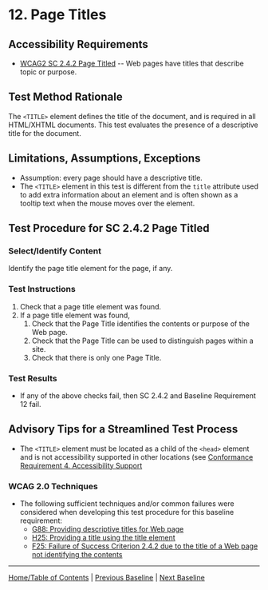 # 12. Page Titles
## Accessibility Requirements
* [WCAG2 SC 2.4.2 Page Titled](http://www.w3.org/TR/UNDERSTANDING-WCAG20/navigation-mechanisms-title.html) -- Web pages have titles that describe topic or purpose.

## Test Method Rationale
The `<TITLE>` element defines the title of the document, and is required in all HTML/XHTML documents. This test evaluates the presence of a descriptive title for the document. 

## Limitations, Assumptions, Exceptions
* Assumption: every page should have a descriptive title.
* The `<TITLE>` element in this test is different from the `title` attribute used to add extra information about an element and is often shown as a tooltip text when the mouse moves over the element.

## Test Procedure for SC 2.4.2 Page Titled 
### Select/Identify Content
Identify the page title element for the page, if any.

### Test Instructions
1. Check that a page title element was found.
1. If a page title element was found, 
    1. Check that the Page Title identifies the contents or purpose of the Web page.
    1. Check that the Page Title can be used to distinguish pages within a site.
    1. Check that there is only one Page Title.

### Test Results
* If any of the above checks fail, then SC 2.4.2 and Baseline Requirement 12 fail.

## Advisory Tips for a Streamlined Test Process
* The `<TITLE>` element must be located as a child of the `<head>` element and is not accessibility supported in other locations (see [Conformance Requirement 4. Accessibility Support](https://www.w3.org/TR/UNDERSTANDING-WCAG20/conformance.html#uc-accessibility-support-head)  

### WCAG 2.0 Techniques
* The following sufficient techniques and/or common failures were considered when developing this test procedure for this baseline requirement:
    * [G88: Providing descriptive titles for Web page](https://www.w3.org/TR/WCAG20-TECHS/G88.html)
    * [H25: Providing a title using the title element](https://www.w3.org/TR/WCAG20-TECHS/H25.html)
    * [F25: Failure of Success Criterion 2.4.2 due to the title of a Web page not identifying the contents](https://www.w3.org/TR/WCAG20-TECHS/F25.html)

----------------------------------------
[Home/Table of Contents](index.md) | [Previous Baseline](11Forms.md) | [Next Baseline](13DataTables.md)
